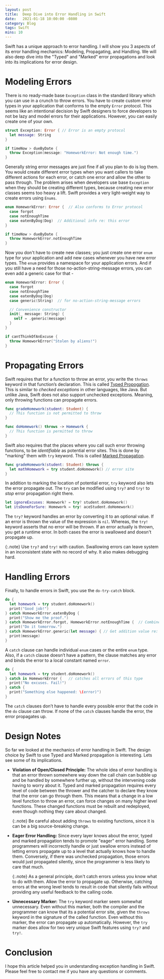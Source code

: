 ```yaml
---
layout: post
title:  Deep Dive into Error Handling in Swift
date:   2021-01-18 10:00:00 -0800
category: Blog
tags: Swift
mins: 10
---
```


Swift has a unique approach to error handling. I will show you 3 aspects of its error handling mechanics: Modeling, Propagating, and Handling. We will also deep dive into the "Typed" and "Marked" error propagations and look into its implications for error design.  

# Modeling Errors

There is no ready-made base `Exception` class in the standard library which you can use in a crunch to throw errors. You have to create custom error types in your application that conforms to the empty `Error` protocol. This seems like an intentional decision by Swift designers to force developers to not be lazy and model errors for their applications. However, you can easily create one of your own. 

```swift
struct Exception: Error { // Error is an empty protocol
  let message: String
}

if timeNow > dueByDate {
  throw Exception(message: "HomeworkError: Not enough time.")
}
```

Generally string error messages are just fine if all you plan to do is log them. You would create different error types when you want callers to take different actions for each error, or catch one error and allow the other to pass through. The problem arises when developers use base `Exception` when they should be creating different types, because creating new error classes seems too heavy a lift. Swift provides a very light-weight way to create errors using `Enums`. 

```swift
enum HomeworkError: Error {  // Also conforms to Error protocol
  case forgot 
  case notEnoughTime
  case eatenByDog(Dog)  // Additional info re: this error
}

if timeNow > dueByDate {
  throw HomeworkError.notEnoughTime
}
```

Now you don't have to create new classes; you just create one error `enum` type for your application and add new cases whenever you have new error types. The `enum` provides a namespace for your application errors. And if you still have a need for those no-action-string-message errors, you can even add a generic case for that -

```swift
enum HomeworkError: Error {
  case forgot 
  case notEnoughTime
  case eatenByDog(Dog)
  case generic(String)  // for no-action-string-message errors

  // Convenience constructor
  init(_ message: String) {
    self = .generic(message)
  }
}

if cantThinkOfAnExcuse {
  throw HomeworkError("Stolen by aliens!")
}
```


# Propagating Errors

Swift requires that for a function to throw an error, you write the `throws` keyword in that function’s declaration. This is called [Typed Propogation][1]. This is similar to _checked exceptions_ in other languages, like Java. But unlike Java, Swift does not also support unchecked exceptions. Meaning, only throwing functions can propagate errors. 

```swift
func gradeHomework(student: Student) { 
  // This function is not permitted to throw
}

func doHomework() throws -> Homework { 
  // This function is permitted to throw
}
```

Swift also requires that the places where you call such error throwing functions, to be _identifiable_ as potential error sites. This is done by "marking" them with `try` keyword. This is called [Marked Propagation][2]. 

```swift
func gradeHomework(student: Student) throws {
  let mathHomework = try student.doHomework() // error site
}
```

In addition to marking the location of potential error, `try` keyword also lets the error propagate out. The `try` can be modified using `try?` and `try!` to _stop_ error propagation right there. 

```swift
let ignoreExcuses: Homework? = try? student.doHomework()  
let itsDoneForSure: Homework = try! aceStudent.doHomework() 
```

The `try?` keyword handles an error by converting it to an optional value. If an error is thrown the value of the expression is `nil`. Whereas, the `try!` keyword asserts that no error will be thrown. If an error actually is thrown, you get a runtime error. In both cases the error is swallowed and doesn't propagate up. 

{:.note} 
Use `try?` and `try!` with caution. Swallowing errors can leave system in an inconsistent state with no record of why. It also makes debugging hard.


# Handling Errors

Finally, to handle errors in Swift, you use the `do-try-catch` block. 

```swift
do {
  let homework = try student.doHomework()
  print("Good job!")
} catch HomeworkError.eatenByDog {
  print("Show me the proof.")
} catch HomeworkError.forgot, HomeworkError.notEnoughTime {  // Combine 2 cases
  print("Do it tomorrow.")
} catch HomeworkError.generic(let message) { // Get addition value re: error
  print(message)
}
```

A `catch` clause can handle individual `enum` cases or the entire `enum` type. Also, if a `catch` clause doesn’t have a pattern, the clause matches any error and binds the error to a local constant named `error`. 

```swift
do {
  let homework = try student.doHomework()
} catch is HomeworkError {   // catches all errors of this type
  print("No excuses. Fail!")
} catch {
  print("Something else happened: \(error)") 
}
```

The `catch` clauses don’t have to handle every possible error that the code in the `do` clause can throw. If none of the `catch` clauses handle the error, the error propagates up. 

# Design Notes

So far we looked at the mechanics of error handling in Swift. The design choice by Swift to use Typed and Marked propagation is interesting. Lets see some of its implications.  


* __Violation of Open/Closed Principle:__ The whole idea of error handling is that an error thrown somewhere way down the call chain can bubble up and be handled by somewhere further up, without the intervening code having to worry about it. Typed and marked propagation requires every level of code between the thrower and the catcher to declare they know that the error can go through them. This means that a change in a low level function to throw an error, can force changes on many higher level functions. These changed functions must be rebuilt and redeployed, even though nothing they care about changed.  

  {:.note}
Be careful about adding `throws` to existing functions, since it is can be a big source-breaking change.

* __Eager Error Handling:__ Since every layer knows about the error, typed and marked propagation tends to promote "eager" error handling. Some programmers will incorrectly handle or just swallow errors instead of letting errors propagate up to a level that actually knows how to handle them. Conversely, if there was unchecked propagation, those errors would just propagated silently, since the programmer is less likely to care that much.

  {:.note}
As a general principle, don't catch errors unless you know what to do with them. Allow the error to propagate up. Otherwise, catching errors at the wrong level tends to result in code that silently fails without providing any useful feedback to the calling code. 

* __Unnecessary Marker:__ The `try` keyword marker seem somewhat unnecessary. Even without this marker, both the compiler and the programmer can know that its a potential error site, given the `throws` keyword in the signature of the called function. Even without this marker, the error can propagate up automatically. However, the `try` marker does allow for two very unique Swift features using `try?` and `try!`.

# Conclusion

I hope this article helped you in understanding exception handling in Swift. Please feel free to contact me if you have any questions or comments. 




[1]: https://github.com/apple/swift/blob/main/docs/ErrorHandlingRationale.rst#id3
[2]: https://github.com/apple/swift/blob/main/docs/ErrorHandlingRationale.rst#id4


